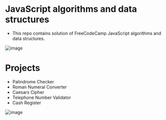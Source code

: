 # JavaScript algorithms and data structures
- This repo contains solution of FreeCodeCamp JavaScript algorithms and data structures.

![image](https://user-images.githubusercontent.com/25152105/192489260-7263dcd9-b4f8-4452-b7a5-f763807161b1.png)


# Projects
- Palindrome Checker
- Roman Numeral Converter
- Caesars Cipher
- Telephone Number Validator
- Cash Register

![image](https://github.com/dhruvjadvani/JS-DSA-FreeCodeCamp/assets/25152105/a09351c7-c655-4f62-a97e-f780a9e9fd31)
